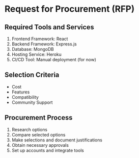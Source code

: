 # Request for Procurement (RFP)

## Required Tools and Services
1. Frontend Framework: React
2. Backend Framework: Express.js
3. Database: MongoDB
4. Hosting Service: Heroku
5. CI/CD Tool: Manual deployment (for now)

## Selection Criteria
- Cost
- Features
- Compatibility
- Community Support

## Procurement Process
1. Research options
2. Compare selected options
3. Make selections and document justifications
4. Obtain necessary approvals
5. Set up accounts and integrate tools
